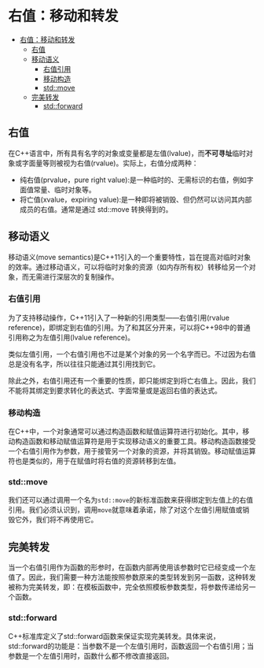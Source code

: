 # 右值：移动和转发

- [右值：移动和转发](#右值移动和转发)
  - [右值](#右值)
  - [移动语义](#移动语义)
    - [右值引用](#右值引用)
    - [移动构造](#移动构造)
    - [std::move](#stdmove)
  - [完美转发](#完美转发)
    - [std::forward](#stdforward)

## 右值

在C++语言中，所有具有名字的对象或变量都是左值(lvalue)，而**不可寻址**临时对象或字面量等则被视为右值(rvalue)。实际上，右值分成两种：

- 纯右值(prvalue，pure right value):是一种临时的、无需标识的右值，例如字面值常量、临时对象等。
- 将亡值(xvalue，expiring value):是一种即将被销毁、但仍然可以访问其内部成员的右值。通常是通过 std::move 转换得到的。

## 移动语义

移动语义(move semantics)是C++11引入的一个重要特性，旨在提高对临时对象的效率。通过移动语义，可以将临时对象的资源（如内存所有权）转移给另一个对象，而无需进行深层次的复制操作。

### 右值引用

为了支持移动操作，C++11引入了一种新的引用类型——右值引用(rvalue reference)，即绑定到右值的引用。为了和其区分开来，可以将C++98中的普通引用称之为左值引用(lvalue reference)。

类似左值引用，一个右值引用也不过是某个对象的另一个名字而已。不过因为右值总是没有名字，所以往往只能通过其引用找到它。

除此之外，右值引用还有一个重要的性质，即只能绑定到将亡右值上。因此，我们不能将其绑定到要求转化的表达式、字面常量或是返回右值的表达式。

### 移动构造

在C++中，一个对象通常可以通过构造函数和赋值运算符进行初始化。其中，移动构造函数和移动赋值运算符是用于实现移动语义的重要工具。移动构造函数接受一个右值引用作为参数，用于接管另一个对象的资源，并将其销毁。移动赋值运算符也是类似的，用于在赋值时将右值的资源转移到左值。

### std::move

我们还可以通过调用一个名为`std::move`的新标准函数来获得绑定到左值上的右值引用。我们必须认识到，调用`move`就意味着承诺，除了对这个左值引用赋值或销毁它外，我们将不再使用它。

## 完美转发

当一个右值引用作为函数的形参时，在函数内部再使用该参数时它已经变成一个左值了。因此，我们需要一种方法能按照参数原来的类型转发到另一函数，这种转发被称为完美转发，即：在模板函数中，完全依照模板参数类型，将参数传递给另一个函数。

### std::forward

C++标准库定义了std::forward函数来保证实现完美转发。具体来说，std::forward的功能是：当参数不是一个左值引用时，函数返回一个右值引用；当参数是一个左值引用时，函数什么都不修改直接返回。
